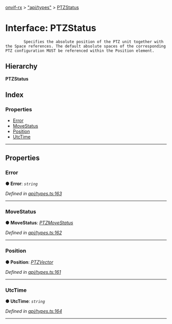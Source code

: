[onvif-rx](../README.md) > ["api/types"](../modules/_api_types_.md) > [PTZStatus](../interfaces/_api_types_.ptzstatus.md)

# Interface: PTZStatus

```
        Specifies the absolute position of the PTZ unit together with the Space references. The default absolute spaces of the corresponding PTZ configuration MUST be referenced within the Position element.
```

## Hierarchy

**PTZStatus**

## Index

### Properties

* [Error](_api_types_.ptzstatus.md#error)
* [MoveStatus](_api_types_.ptzstatus.md#movestatus)
* [Position](_api_types_.ptzstatus.md#position)
* [UtcTime](_api_types_.ptzstatus.md#utctime)

---

## Properties

<a id="error"></a>

###  Error

**● Error**: *`string`*

*Defined in [api/types.ts:163](https://github.com/patrickmichalina/onvif-rx/blob/d62cee9/src/api/types.ts#L163)*

___
<a id="movestatus"></a>

###  MoveStatus

**● MoveStatus**: *[PTZMoveStatus](_api_types_.ptzmovestatus.md)*

*Defined in [api/types.ts:162](https://github.com/patrickmichalina/onvif-rx/blob/d62cee9/src/api/types.ts#L162)*

___
<a id="position"></a>

###  Position

**● Position**: *[PTZVector](_api_types_.ptzvector.md)*

*Defined in [api/types.ts:161](https://github.com/patrickmichalina/onvif-rx/blob/d62cee9/src/api/types.ts#L161)*

___
<a id="utctime"></a>

###  UtcTime

**● UtcTime**: *`string`*

*Defined in [api/types.ts:164](https://github.com/patrickmichalina/onvif-rx/blob/d62cee9/src/api/types.ts#L164)*

___

